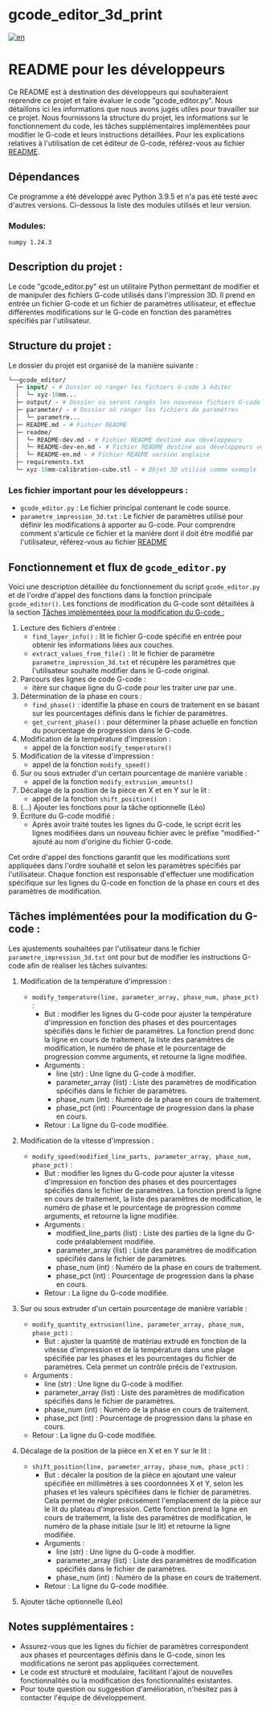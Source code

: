 # gcode_editor_3d_print

[![en](https://img.shields.io/badge/lang-en-red.svg)](https://github.com/m-mullins/gcode_editor_3d_print/blob/main/README-dev-en.md)

# README pour les développeurs
Ce README est à destination des développeurs qui souhaiteraient reprendre ce projet et faire évaluer le code 
"gcode_editor.py". Nous détaillons ici les informations que nous avons jugés utiles pour travailler 
sur ce projet. Nous fournissons la structure du projet, les informations sur le fonctionnement du code, les tâches 
supplémentaires implémentées pour modifier le G-code et leurs instructions détaillées. Pour les explications relatives 
à l'utilisation de cet éditeur de G-code, référez-vous au fichier [README](README.md).

## Dépendances

Ce programme a été développé avec Python 3.9.5 et n'a pas été testé avec d'autres versions. Ci-dessous la liste des
modules utilisés et leur version.

### Modules: 
`numpy 1.24.3`

## Description du projet :
Le code "gcode_editor.py" est un utilitaire Python permettant de modifier et de manipuler des fichiers G-code utilisés 
dans l'impression 3D. Il prend en entrée un fichier G-code et un fichier de paramètres utilisateur, et effectue 
différentes modifications sur le G-code en fonction des paramètres spécifiés par l'utilisateur.

## Structure du projet :
Le dossier du projet est organisé de la manière suivante :

````graphql
└──gcode_editor/
  ├─ input/ - # Dossier où ranger les fichiers G-code à éditer
  │  └─ xyz-10mm...
  ├─ output/ - # Dossier où seront rangés les nouveaux fichiers G-code après avoir été édité
  ├─ parameter/ - # Dossier où ranger les fichiers de paramètres
  │  └─ parametre...
  ├─ README.md - # Fichier README
  ├─ readme/
  │  └─ README-dev.md - # Fichier README destiné aux développeurs
  │  └─ README-dev-en.md - # Fichier README destiné aux développeurs version anglaise
  │  └─ README-en.md - # Fichier README version anglaise
  ├─ requirements.txt
  └─ xyz-10mm-calibration-cube.stl - # Objet 3D utilisé comme exemple
````

### Les fichier important pour les développeurs :
- `gcode_editor.py` : Le fichier principal contenant le code source.
- `parametre_impression_3d.txt` : Le fichier de paramètres utilisé pour définir les modifications à apporter au G-code.
Pour comprendre comment s'articule ce fichier et la manière dont il doit être modifié par l'utilisateur, réfèrez-vous 
au fichier [README](README.md)

## Fonctionnement et flux de `gcode_editor.py`
Voici une description détaillée du fonctionnement du script `gcode_editor.py` et de l'ordre d'appel des fonctions dans 
la fonction principale `gcode_editor()`. Les fonctions de modification du G-code sont détaillées à la section 
[Tâches implémentées pour la modification du G-code :](#Tâches_implémentées_pour_la_modification_du_G-code_:)

1. Lecture des fichiers d'entrée : 
   - `find_layer_info()` : lit le fichier G-code spécifié en entrée pour obtenir les informations liées aux couches.
   - `extract_values_from_file()` : lit le fichier de paramètre `parametre_impression_3d.txt` et récupère les paramètres que l'utilisateur souhaite
   modifier dans le G-code original.
2. Parcours des lignes de code G-code :
   - itère sur chaque ligne du G-code pour les traiter une par une.
3. Détermination de la phase en cours :
   - `find_phase()` : identifie la phase en cours de traitement en se basant sur les pourcentages définis dans le fichier de paramètres.
   - `get_current_phase()` : pour déterminer la phase actuelle en fonction du pourcentage de 
   progression dans le G-code.
4. Modification de la température d'impression :
   - appel de la fonction `modify_temperature()`
5. Modification de la vitesse d'impression :
   - appel de la fonction `modify_speed()`
6. Sur ou sous extruder d'un certain pourcentage de manière variable :
   - appel de la fonction `modify_extrusion_amounts()` 
7. Décalage de la position de la pièce en X et en Y sur le lit :
   - appel de la fonction `shift_position()` 
8. (...) Ajouter les fonctions pour la tâche optionnelle (Léo)
9. Écriture du G-code modifié :
   - Après avoir traité toutes les lignes du G-code, le script écrit les lignes modifiées dans un nouveau fichier avec 
   le préfixe "modified-" ajouté au nom d'origine du fichier G-code. 

Cet ordre d'appel des fonctions garantit que les modifications sont appliquées dans l'ordre souhaité et selon les 
paramètres spécifiés par l'utilisateur. Chaque fonction est responsable d'effectuer une modification spécifique sur 
les lignes du G-code en fonction de la phase en cours et des paramètres de modification.

## Tâches implémentées pour la modification du G-code :

Les ajustements souhaitées par l'utilisateur dans le fichier `parametre_impression_3d.txt` ont pour but de modifier 
les instructions G-code afin de réaliser les tâches suivantes:

1. Modification de la température d'impression :
   - `modify_temperature(line, parameter_array, phase_num, phase_pct)` :
     - But : modifier les lignes du G-code pour ajuster la température d'impression en fonction des phases et des 
     pourcentages spécifiés dans le fichier de paramètres. La fonction prend donc la ligne en cours de traitement, la 
     liste des paramètres de modification, le numéro de phase et le pourcentage de progression comme arguments, et 
     retourne la ligne modifiée.
     - Arguments :
       - line (str) : Une ligne du G-code à modifier.
       - parameter_array (list) : Liste des paramètres de modification spécifiés dans le fichier de paramètres.
       - phase_num (int) : Numéro de la phase en cours de traitement.
       - phase_pct (int) : Pourcentage de progression dans la phase en cours.
     - Retour : La ligne du G-code modifiée.

2. Modification de la vitesse d'impression :
   - `modify_speed(modified_line_parts, parameter_array, phase_num, phase_pct)` :
     - But : modifier les lignes du G-code pour ajuster la vitesse d'impression en fonction des phases et des 
     pourcentages spécifiés dans le fichier de paramètres. La fonction prend la ligne en cours de traitement, la liste 
     des paramètres de modification, le numéro de phase et le pourcentage de progression comme arguments, et retourne 
     la ligne modifiée.
     - Arguments :
       - modified_line_parts (list) : Liste des parties de la ligne du G-code préalablement modifiée.
       - parameter_array (list) : Liste des paramètres de modification spécifiés dans le fichier de paramètres.
       - phase_num (int) : Numéro de la phase en cours de traitement.
       - phase_pct (int) : Pourcentage de progression dans la phase en cours.
     - Retour : La ligne du G-code modifiée.

3. Sur ou sous extruder d'un certain pourcentage de manière variable :
   - `modify_quantity_extrusion(line, parameter_array, phase_num, phase_pct)` :
     - But : ajuster la quantité de matériau extrudé en fonction de la vitesse d'impression et de la température dans 
     une plage spécifiée par les phases et les pourcentages du fichier de paramètres. Cela permet un contrôle précis 
     de l'extrusion.
   - Arguments :
     - line (str) : Une ligne du G-code à modifier.
     - parameter_array (list) : Liste des paramètres de modification spécifiés dans le fichier de paramètres.
     - phase_num (int) : Numéro de la phase en cours de traitement.
     - phase_pct (int) : Pourcentage de progression dans la phase en cours.
   - Retour : La ligne du G-code modifiée.

4. Décalage de la position de la pièce en X et en Y sur le lit :
   - `shift_position(line, parameter_array, phase_num, phase_pct)` :
     - But : décaler la position de la pièce en ajoutant une valeur spécifiée en millimètres à ses coordonnées X et Y, 
     selon les phases et les valeurs spécifiées dans le fichier de paramètres. Cela permet de régler précisément 
     l'emplacement de la pièce sur le lit du plateau d'impression. Cette fonction prend la ligne en cours de traitement, 
     la liste des paramètres de modification, le numéro de la phase initiale (sur le lit) et retourne la ligne modifiée.
     - Arguments :
       - line (str) : Une ligne du G-code à modifier.
       - parameter_array (list) : Liste des paramètres de modification spécifiés dans le fichier de paramètres.
       - phase_num (int) : Numéro de la phase en cours de traitement.
     - Retour : La ligne du G-code modifiée.

5. Ajouter tâche optionnelle (Léo)

## Notes supplémentaires :
- Assurez-vous que les lignes du fichier de paramètres correspondent aux phases et pourcentages définis dans le G-code, 
sinon les modifications ne seront pas appliquées correctement.
- Le code est structuré et modulaire, facilitant l'ajout de nouvelles fonctionnalités ou la modification des 
fonctionnalités existantes.
- Pour toute question ou suggestion d'amélioration, n'hésitez pas à contacter l'équipe de développement.
